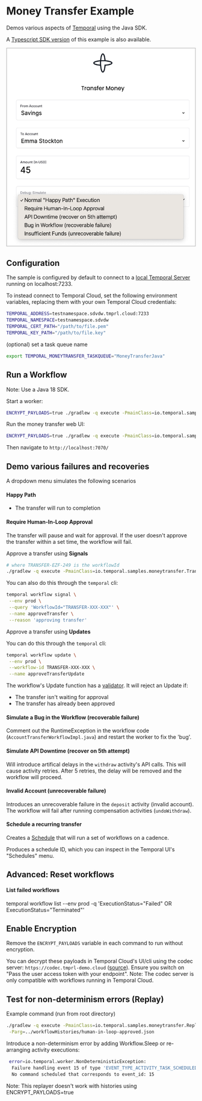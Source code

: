 # Money Transfer Example

Demos various aspects of [Temporal](https://temporal.io) using the Java SDK.

A [Typescript SDK version](https://github.com/steveandroulakis/temporal-money-transfer) of this example is also available.

![UI Screenshot](./ui.png)

## Configuration

The sample is configured by default to connect to a [local Temporal Server](https://docs.temporal.io/cli#starting-the-temporal-server) running on localhost:7233.

To instead connect to Temporal Cloud, set the following environment variables, replacing them with your own Temporal Cloud credentials:

```bash
TEMPORAL_ADDRESS=testnamespace.sdvdw.tmprl.cloud:7233
TEMPORAL_NAMESPACE=testnamespace.sdvdw
TEMPORAL_CERT_PATH="/path/to/file.pem"
TEMPORAL_KEY_PATH="/path/to/file.key"
````

(optional) set a task queue name
```bash
export TEMPORAL_MONEYTRANSFER_TASKQUEUE="MoneyTransferJava"
```

## Run a Workflow

Note: Use a Java 18 SDK.

Start a worker:

```bash
ENCRYPT_PAYLOADS=true ./gradlew -q execute -PmainClass=io.temporal.samples.moneytransfer.AccountTransferWorker --console=plain
```

Run the money transfer web UI:

```bash
ENCRYPT_PAYLOADS=true ./gradlew -q execute -PmainClass=io.temporal.samples.moneytransfer.web.WebServer --console=plain
```
Then navigate to `http://localhost:7070/`

## Demo various failures and recoveries

A dropdown menu simulates the following scenarios

#### Happy Path
- The transfer will run to completion

#### Require Human-In-Loop Approval
The transfer will pause and wait for approval. If the user doesn't approve the transfer within a set time, the workflow will fail.

Approve a transfer using **Signals**
```bash
# where TRANSFER-EZF-249 is the workflowId
./gradlew -q execute -PmainClass=io.temporal.samples.moneytransfer.TransferApprover -Parg=TRANSFER-XXX-XXX
````

You can also do this through the `temporal` cli:
```bash
temporal workflow signal \
 --env prod \
 --query 'WorkflowId="TRANSFER-XXX-XXX"' \
 --name approveTransfer \
 --reason 'approving transfer'
```

Approve a transfer using **Updates**

You can do this through the `temporal` cli:
```bash
temporal workflow update \
 --env prod \
 --workflow-id TRANSFER-XXX-XXX \
 --name approveTransferUpdate
```

The workflow's Update function has a [validator](https://docs.temporal.io/dev-guide/java/features#validate-an-update). It will reject an Update if:
- The transfer isn't waiting for approval
- The transfer has already been approved

#### Simulate a Bug in the Workflow (recoverable failure)
Comment out the RuntimeException in the workflow code (`AccountTransferWorkflowImpl.java`) and restart the worker to fix the 'bug'.

#### Simulate API Downtime (recover on 5th attempt)
Will introduce artifical delays in the `withdraw` activity's API calls. This will cause activity retries. After 5 retries, the delay will be removed and the workflow will proceed.

#### Invalid Account (unrecoverable failure)
Introduces an unrecoverable failure in the `deposit` activity (invalid account). The workflow will fail after running compensation activities (`undoWithdraw`).

#### Schedule a recurring transfer
Creates a [Schedule](https://docs.temporal.io/workflows#schedule) that will run a set of workflows on a cadence.

Produces a schedule ID, which you can inspect in the Temporal UI's "Schedules" menu.

## Advanced: Reset workflows

#### List failed workflows
temporal workflow list --env prod -q 'ExecutionStatus="Failed" OR ExecutionStatus="Terminated"'

## Enable Encryption

Remove the `ENCRYPT_PAYLOADS` variable in each command to run without encryption.

You can decrypt these payloads in Temporal Cloud's UI/cli using the codec server: `https://codec.tmprl-demo.cloud` ([source](https://github.com/steveandroulakis/temporal-codec-server)). Ensure you switch on "Pass the user access token with your endpoint". Note: The codec server is only compatible with workflows running in Temporal Cloud.

## Test for non-determinism errors (Replay)

Example command (run from root directory)
```bash
./gradlew -q execute -PmainClass=io.temporal.samples.moneytransfer.Replayer \
 -Parg=../workflowHistories/human-in-loop-approved.json
```

Introduce a non-determinism error by adding Workflow.Sleep or re-arranging activity executions:
```bash
 error=io.temporal.worker.NonDeterministicException:
  Failure handling event 15 of type 'EVENT_TYPE_ACTIVITY_TASK_SCHEDULED' during replay.
  No command scheduled that corresponds to event_id: 15
```
Note: This replayer doesn't work with histories using ENCRYPT_PAYLOADS=true
